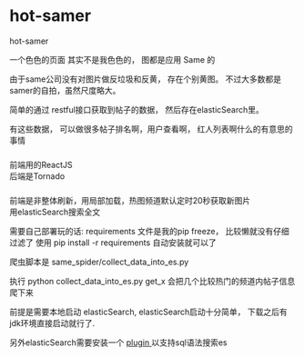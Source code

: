 # hot-samer
hot-samer

一个色色的页面 其实不是我色色的， 图都是应用 Same 的

由于same公司没有对图片做反垃圾和反黄， 存在个别黄图。 不过大多数都是samer的自拍，虽然尺度略大。

简单的通过 restful接口获取到帖子的数据， 然后存在elasticSearch里。

有这些数据， 可以做很多帖子排名啊，用户查看啊， 红人列表啊什么的有意思的事情


###
前端用的ReactJS  
后端是Tornado 

###
前端是非整体刷新，用局部加载，热图频道默认定时20秒获取新图片  
用elasticSearch搜索全文  


需要自己部署玩的话: requirements 文件是我的pip freeze， 比较懒就没有仔细过滤了 使用 pip install -r requirements 自动安装就可以了

爬虫脚本是 same_spider/collect_data_into_es.py  

执行 python collect_data_into_es.py get_x 会把几个比较热门的频道内帖子信息爬下来  

前提是需要本地启动 elasticSearch, elasticSearch启动十分简单， 下载之后有jdk环境直接启动就行了.  

另外elasticSearch需要安装一个 [plugin ](https://github.com/NLPchina/elasticsearch-sql)以支持sql语法搜索es
